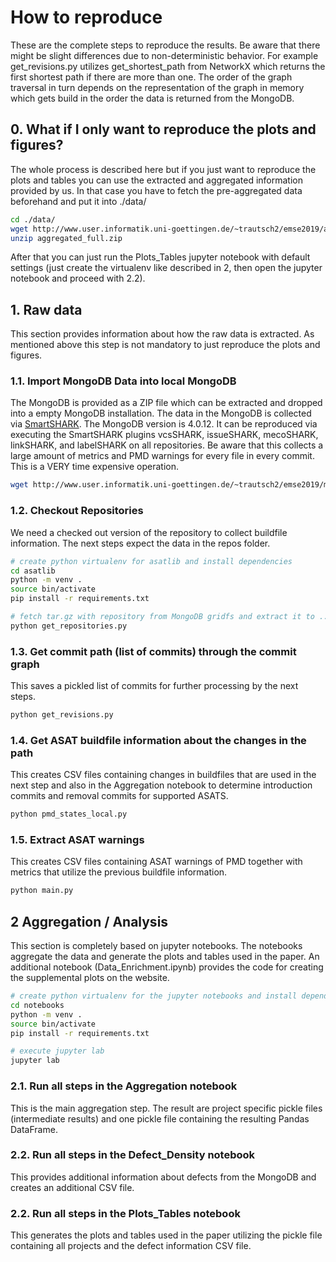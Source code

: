 # How to reproduce

These are the complete steps to reproduce the results. Be aware that there might be slight differences due to non-deterministic behavior.
For example get_revisions.py utilizes get_shortest_path from NetworkX which returns the first shortest path if there are more than one. The order of the graph traversal in turn depends on the representation of the graph in memory which gets build in the order the data is returned from the MongoDB.


## 0. What if I only want to reproduce the plots and figures?

The whole process is described here but if you just want to reproduce the plots and tables you can use the extracted and aggregated information provided by us. 
In that case you have to fetch the pre-aggregated data beforehand and put it into ./data/

```bash
cd ./data/
wget http://www.user.informatik.uni-goettingen.de/~trautsch2/emse2019/aggregated_full.zip
unzip aggregated_full.zip
```

After that you can just run the Plots_Tables jupyter notebook with default settings (just create the virtualenv like described in 2, then open the jupyter notebook and proceed with 2.2).


## 1. Raw data

This section provides information about how the raw data is extracted. As mentioned above this step is not mandatory to just reproduce the plots and figures.

### 1.1. Import MongoDB Data into local MongoDB

The MongoDB is provided as a ZIP file which can be extracted and dropped into a empty MongoDB installation. The data in the MongoDB is collected via [SmartSHARK](https://www.github.com/smartshark/). The MongoDB version is 4.0.12. 
It can be reproduced via executing the SmartSHARK plugins vcsSHARK, issueSHARK, mecoSHARK, linkSHARK, and labelSHARK on all repositories. Be aware that this collects a large amount of metrics and PMD warnings for every file in every commit. This is a VERY time expensive operation.


```bash
wget http://www.user.informatik.uni-goettingen.de/~trautsch2/emse2019/mongodb.zip
```

### 1.2. Checkout Repositories

We need a checked out version of the repository to collect buildfile information.
The next steps expect the data in the repos folder.

```bash
# create python virtualenv for asatlib and install dependencies
cd asatlib
python -m venv .
source bin/activate
pip install -r requirements.txt
```

```bash
# fetch tar.gz with repository from MongoDB gridfs and extract it to ../repos/
python get_repositories.py
```


### 1.3. Get commit path (list of commits) through the commit graph

This saves a pickled list of commits for further processing by the next steps.

```bash
python get_revisions.py
```

### 1.4. Get ASAT buildfile information about the changes in the path

This creates CSV files containing changes in buildfiles that are used in the next step and also in the Aggregation notebook to determine introduction commits and removal commits for supported ASATS.

```bash
python pmd_states_local.py
```

### 1.5. Extract ASAT warnings

This creates CSV files containing ASAT warnings of PMD together with metrics that utilize the previous buildfile information.

```bash
python main.py
```


## 2 Aggregation / Analysis

This section is completely based on jupyter notebooks.
The notebooks aggregate the data and generate the plots and tables used in the paper.
An additional notebook (Data_Enrichment.ipynb) provides the code for creating the supplemental plots on the website.

```bash
# create python virtualenv for the jupyter notebooks and install dependencies
cd notebooks
python -m venv .
source bin/activate
pip install -r requirements.txt

# execute jupyter lab
jupyter lab
```

### 2.1. Run all steps in the Aggregation notebook

This is the main aggregation step. The result are project specific pickle files (intermediate results) and one pickle file containing the resulting Pandas DataFrame. 


### 2.2. Run all steps in the Defect_Density notebook

This provides additional information about defects from the MongoDB and creates an additional CSV file.


### 2.2. Run all steps in the Plots_Tables notebook

This generates the plots and tables used in the paper utilizing the pickle file containing all projects and the defect information CSV file.

